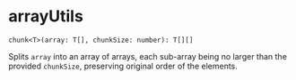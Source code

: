 # arrayUtils

`chunk<T>(array: T[], chunkSize: number): T[][]`

Splits `array` into an array of arrays, each sub-array being no larger than the provided `chunkSize`,
preserving original order of the elements.
